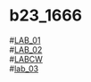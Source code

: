 # b23_1666
#[LAB_01](https://github.com/Sony-Dodla/b23_1666/blob/main/LAB_01.ipynb)<br>
#[LAB_02](https://github.com/Sony-Dodla/b23_1666/blob/main/LAB_02.ipynb)<br>
#[LABCW](https://github.com/Sony-Dodla/b23_1666/blob/main/LABCW.ipynb)<br>
#[lab_03](https://github.com/Sony-Dodla/b23_1666/blob/main/LAB_03.ipynb)<br>
